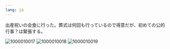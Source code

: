 ```yaml
---
lang: ja
---
```


出産祝いの会食に行った。葬式は何回も行っているので得意だが、初めての公的行事？は緊張する。

![1000010017](https://github.com/user-attachments/assets/0fa5ac35-c704-4a91-aafe-63aa8ef64387)
![1000010018](https://github.com/user-attachments/assets/a0d74b9c-1cf5-4742-bb7f-65220dbb95b7)
![1000010019](https://github.com/user-attachments/assets/014973a7-cc47-4102-b3a8-0d0a3cea3a17)

